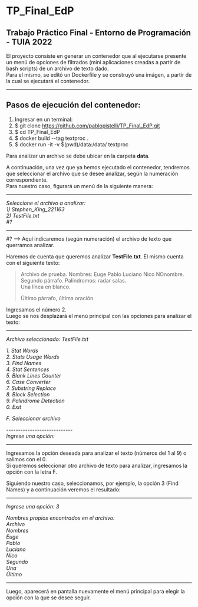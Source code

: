 # TP_Final_EdP
## Trabajo Práctico Final - Entorno de Programación - TUIA 2022

El proyecto consiste en generar un contenedor que al ejecutarse presente un menú de opciones de filtrados (mini aplicaciones creadas a partir de bash scripts) de un archivo de texto dado.  
Para el mismo, se editó un Dockerfile y se construyó una imágen, a partir de la cual se ejecutará el contenedor.

---  
## Pasos de ejecución del contenedor:
1. Ingresar en un terminal:
2. $ git clone https://github.com/pablopistelli/TP_Final_EdP.git
3. $ cd TP_Final_EdP
4. $ docker build --tag textproc .
5. $ docker run -it -v $(pwd)/data:/data/ textproc

Para analizar un archivo se debe ubicar en la carpeta **data**.  

A continuación, una vez que ya hemos ejecutado el contenedor, tendremos que seleccionar el archivo que se desee analizar, según la numeración correspondiente.  
Para nuestro caso, figurará un menú de la siguiente manera:

---    
_Seleccione el archivo a analizar:_  
_1) Stephen_King_221163_  
_2) TestFile.txt_  
_#?_

---       

#? --> Aquí indicaremos (según numeración) el archivo de texto que querramos analizar.

Haremos de cuenta que queremos analizar __TestFile.txt__. El mismo cuenta con el siguiente texto:
> Archivo de prueba. Nombres: Euge Pablo Luciano Nico NOnombre.  
> Segundo párrafo. Palíndromos: radar salas.  
> Una línea en blanco.  
>   
> Último párrafo, última oración.


Ingresamos el número 2.  
Luego se nos desplazará el menú principal con las opciones para analizar el texto:  

---    
_Archivo seleccionado: TestFile.txt_  

_1. Stat Words_  
_2. Stats Usage Words_  
_3. Find Names_  
_4. Stat Sentences_  
_5. Blank Lines Counter_  
_6. Case Converter_  
_7. Substring Replace_  
_8. Block Selection_  
_9. Palindrome Detection_  
_0. Exit_  

_F. Seleccionar archivo_  

\----------------------------    
_Ingrese una opción:_

---    

Ingresamos la opción deseada para analizar el texto (números del 1 al 9) o salimos con el 0.  
Si queremos seleccionar otro archivo de texto para analizar, ingresamos la opción con la letra F.

Siguiendo nuestro caso, seleccionamos, por ejemplo, la opción 3 (Find Names) y a continuación veremos el resultado:

---    
_Ingrese una opción: 3_    

_Nombres propios encontrados en el archivo:_  
_Archivo_  
_Nombres_  
_Euge_  
_Pablo_  
_Luciano_  
_Nico_  
_Segundo_  
_Una_  
_Último_  

---  

Luego, aparecerá en pantalla nuevamente el menú principal para elegir la opción con la que se desee seguir.









